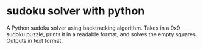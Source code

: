 # sudoku solver with python
A Python sudoku solver using backtracking algorithm.
Takes in a 9x9 sudoku puzzle, prints it in a readable format, and solves the empty squares. 
Outputs in text format.


<!-- tutorial: https://www.techwithtim.net/tutorials/python-programming/sudoku-solver-backtracking/ -->